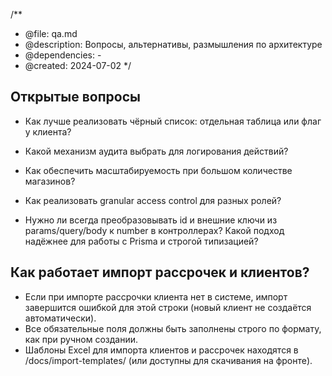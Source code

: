 /**
 * @file: qa.md
 * @description: Вопросы, альтернативы, размышления по архитектуре
 * @dependencies: -
 * @created: 2024-07-02
 */

## Открытые вопросы
- Как лучше реализовать чёрный список: отдельная таблица или флаг у клиента?
- Какой механизм аудита выбрать для логирования действий?
- Как обеспечить масштабируемость при большом количестве магазинов?
- Как реализовать granular access control для разных ролей? 

- Нужно ли всегда преобразовывать id и внешние ключи из params/query/body к number в контроллерах? Какой подход надёжнее для работы с Prisma и строгой типизацией? 

## Как работает импорт рассрочек и клиентов?
- Если при импорте рассрочки клиента нет в системе, импорт завершится ошибкой для этой строки (новый клиент не создаётся автоматически).
- Все обязательные поля должны быть заполнены строго по формату, как при ручном создании.
- Шаблоны Excel для импорта клиентов и рассрочек находятся в /docs/import-templates/ (или доступны для скачивания на фронте). 